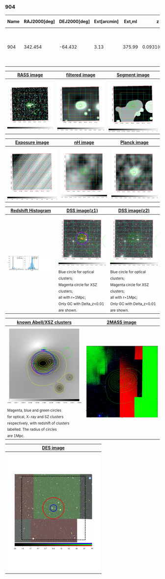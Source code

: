 <div STYLE="page-break-after: always;"></div>

### 904

|Name|RAJ2000[deg]|DEJ2000[deg] |Ext[arcmin]| Ext,ml | z | z_src| C|GC(XSZ,Delta_z<0.01)| GC(OPT,Delta_z<0.01)|GC| R_sig[arcmin] | R500[arcmin] | R500[Mpc]| CRsig[c/s] | CR500[c/s] |L500[1E44 erg/s]|F500[1E-12 erg/s/cm^2]| M500[1E14 Msun]|Tx[keV]|Cnt_sig|Beta|Rc[arcmin]|Comment|Alias|
|---|---|---|---|---|---|------|---|--------|---------|----------|---|---|---|---|---|---|---|---|---|---|---|---|---|---|
|904| 342.454| -64.432| 3.13| 375.99| 0.0931(0.005)| z1, z_xsz| B| B15, MCXC, PSZ2, Tar, XB| A, N, W| A, B15, MCXC, N, PSZ2, Tar, W, XB| 24.206| 11.136| 1.156| 0.853(0.073)| 0.783(0.067)| 3.339(0.141)| 15.338(0.646)| 4.81(0.10)| 5.81(0.08)| 418.8| 0.700(-0.035+0.042)| 4.343(-0.418+0.480)| -| k388|

|[RASS image](../image/904/904_img.pdf)|[filtered image](../image/904/904_fil.pdf)|[Segment image](../image/904/904_seg.pdf)|
|-------------------|--------------------|-------------------|
| <img src="../image/904/904_img.png" width="300">  | <img src="../image/904/904_fil.png" width="300">   | <img src="../image/904/904_seg.png" width="300">  |

|[Exposure image](../image/904/904_mex.pdf)| [nH image](../image/904/904_nh.pdf)| [Planck image](../image/904/904_p.pdf)|
|-------------------|--------------------|-------------------|
|<img src="../image/904/904_mex.png" width="300">   | <img src="../image/904/904_nh.png" width="300">    | <img src="../image/904/904_p.png" width="300"> |

|[Redshift Histogram](../image/904/904_zg.pdf) | [DSS image(z1)](../image/904/904_dss_z1.pdf)      |  [DSS image(z2)](../image/904/904_dss_z2.pdf)    |
|-------------------|--------------------|-------------------|
|<img src="../image/904/904_zg.png" width="300"> |<img src="../image/904/904_dss_z1.png" width="300"> <sub><br>Blue circle for optical clusters; <br>Magenta circle for XSZ clusters; <br>all with r=1Mpc; <br>Only GC with Delta_z<0.01 are shown. </sub>| <img src="../image/904/904_dss_z2.png" width="300"><sub><br>Blue circle for optical clusters; <br>Magenta circle for XSZ clusters; <br>all with r=1Mpc; <br>Only GC with Delta_z<0.01 are shown. </sub> |

|[known Abell/XSZ clusters](../image/904/904_gc.pdf) | [2MASS image](../image/904/904_2mass.pdf)      |
|-------------------|-------------------|
|<img src=../image/904/904_gc.png width="300"> <br><sub>Magenta, blue and green circles <br>for optical, X-ray and SZ clusters <br>respectively, with redshift of clusters <br>labelled. The radius of circles <br>are 1Mpc.</sub>|<img src="../image/904/904_2mass.png" width="300">  |

|[DES image](../image/904/904_des.pdf)   |
|-------------------|
| <img src="../image/904/904_des.pdf" width="300">  |
